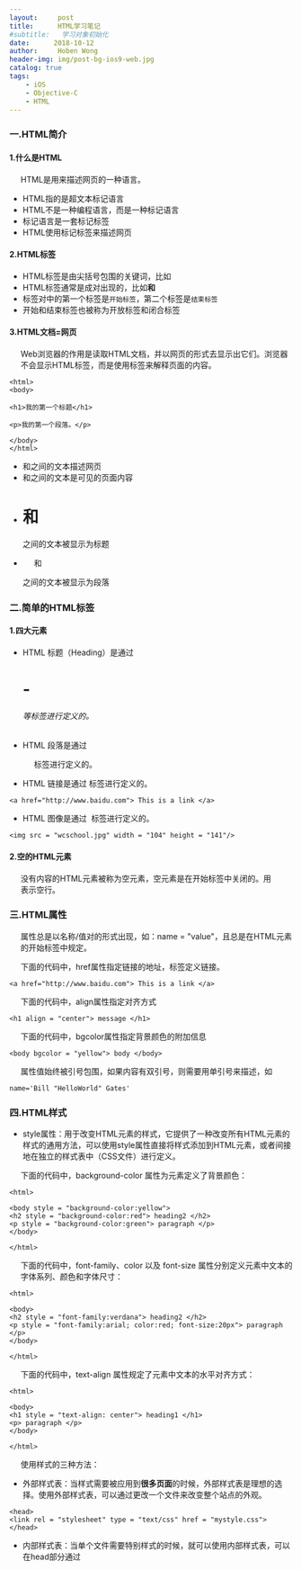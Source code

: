 ```yaml
---
layout:     post
title:      HTML学习笔记
#subtitle:   学习对象初始化
date:      2018-10-12
author:     Hoben Wong
header-img: img/post-bg-ios9-web.jpg
catalog: true
tags:
    - iOS
    - Objective-C
    - HTML
---
```

### 一.HTML简介
#### 1.什么是HTML
HTML是用来描述网页的一种语言。
- HTML指的是超文本标记语言
- HTML不是一种编程语言，而是一种标记语言
- 标记语言是一套标记标签
- HTML使用标记标签来描述网页

#### 2.HTML标签
- HTML标签是由尖括号包围的关键词，比如<html>
- HTML标签通常是成对出现的，比如<b>和</b>
- 标签对中的第一个标签是`开始标签`，第二个标签是`结束标签`
- 开始和结束标签也被称为开放标签和闭合标签

#### 3.HTML文档=网页
Web浏览器的作用是读取HTML文档，并以网页的形式去显示出它们。浏览器不会显示HTML标签，而是使用标签来解释页面的内容。
```
<html>
<body>

<h1>我的第一个标题</h1>

<p>我的第一个段落。</p>

</body>
</html>
```
- <html>和</html>之间的文本描述网页
- <body>和</body>之间的文本是可见的页面内容
- <h1>和</h1>之间的文本被显示为标题
- <p>和</p>之间的文本被显示为段落

### 二.简单的HTML标签
#### 1.四大元素
- HTML 标题（Heading）是通过 <h1> - <h6> 等标签进行定义的。
- HTML 段落是通过 <p> 标签进行定义的。
- HTML 链接是通过 <a> 标签进行定义的。
```
<a href="http://www.baidu.com"> This is a link </a>
```
- HTML 图像是通过 <img> 标签进行定义的。
```
<img src = "wcschool.jpg" width = "104" height = "141"/>
```

#### 2.空的HTML元素
没有内容的HTML元素被称为空元素，空元素是在开始标签中关闭的。用<br />表示空行。

### 三.HTML属性
属性总是以名称/值对的形式出现，如：name = "value"，且总是在HTML元素的开始标签中规定。

下面的代码中，href属性指定链接的地址，<a>标签定义链接。
```
<a href="http://www.baidu.com"> This is a link </a>
```

下面的代码中，align属性指定对齐方式
```
<h1 align = "center"> message </h1>
```

下面的代码中，bgcolor属性指定背景颜色的附加信息
```
<body bgcolor = "yellow"> body </body>
```

属性值始终被引号包围，如果内容有双引号，则需要用单引号来描述，如
```
name='Bill "HelloWorld" Gates'
```

### 四.HTML样式
- style属性：用于改变HTML元素的样式，它提供了一种改变所有HTML元素的样式的通用方法，可以使用style属性直接将样式添加到HTML元素，或者间接地在独立的样式表中（CSS文件）进行定义。

下面的代码中，background-color 属性为元素定义了背景颜色：
```
<html>

<body style = "background-color:yellow">
<h2 style = "background-color:red"> heading2 </h2>
<p style = "background-color:green"> paragraph </p>
</body>

</html>
```

下面的代码中，font-family、color 以及 font-size 属性分别定义元素中文本的字体系列、颜色和字体尺寸：
```
<html>

<body>
<h2 style = "font-family:verdana"> heading2 </h2>
<p style = "font-family:arial; color:red; font-size:20px"> paragraph </p>
</body>

</html>
```

下面的代码中，text-align 属性规定了元素中文本的水平对齐方式：
```
<html>

<body>
<h1 style = "text-align: center"> heading1 </h1>
<p> paragraph </p>
</body>

</html>
```

使用样式的三种方法：
- 外部样式表：当样式需要被应用到**很多页面**的时候，外部样式表是理想的选择。使用外部样式表，可以通过更改一个文件来改变整个站点的外观。
```
<head>
<link rel = "stylesheet" type = "text/css" href = "mystyle.css">
</head>
```

- 内部样式表：当单个文件需要特别样式的时候，就可以使用内部样式表，可以在head部分通过<style>标签定义内部样式表。
    
```
<head>

<style type = "text/css">
body {background-color: red}
p {margin-left: 20px}
</style>

</head>
```
- 内联样式：当特殊的样式需要应用到个别元素时，就可以使用内联样式。使用内联样式的方法是在相关的标签中使用样式属性。样式属性可以包含任何CSS属性。
```
<p style = "color:red; margin-left: 20px">
This is a paragraph
</p>
```

### 五.分组标签
- 块元素：在浏览器显示时，通常会以新行来开始（和结束），如<h1>, <p>, <ul>, <table>
- 内联元素：在显示时不会以新行开始，如<b>, <td>, <a>, <img>
- <div>元素：是块级元素，可用于组合其他HTML元素的容器，它没有特定的含义，浏览器会在其前后显示折行。
    
```
<body>

<h1>NEWS WEBSITE</h1>
<p>some text.</p>
...

<div class = "news">
<h2>Headline1</h2>
<p>some text...</p>
</div>

<div class = "news">
<h2>Headline2</h2>
<p>some text...</p>
</div>
...

</body>
```

在上面的HTML代码模拟了新闻网站的结构，每个div把每条新闻的标题和摘要组合在一起，div为文档添加了额外的结构。

由于这些div属于同一类元素，所以可以使用class="news"对这些div进行标识，这么做不仅为div添加了合适的语义，而且便于进一步使用样式对div进行格式化，一举两得。

- <span>元素：是内联元素，可以作为文本的容器，也没有特定的含义。用class或id属性来标识<span>元素，这样就可以对<span>标识的元素进行处理。
    
```
在HTML中：
<p class = "tip"> <span>提示：</span>... ... ...</p>

在CSS中：
p.tip span {
    font-weight: bold;
    color:#ff9955;
}
```

### 六.HTML类
对HTML进行分类，使我们能够为元素的类定义CSS样式，为相同的类设置相同的样式，或者为不同的类设置不同的样式。

<div>使用类：
    
```
<!DOCTYPE html>
<html>
<head>
<style>
.cities {
    background-color:black;
    color:white;
    margin:20px;
    padding:10px;
}
</style>
</head>

<body>

<div class = "cities">
<h2>London</h2>
<p>About London</p>
<p>Description</p>
</div>

<div class = "cities">
<h2>Paris</h2>
<p>About Paris</p>
<p>Description</p>
</div>

</body>
</html>
```

![](https://upload-images.jianshu.io/upload_images/8407639-76239496fa71b4b8.png?imageMogr2/auto-orient/strip%7CimageView2/2/w/1240)

<span>使用类：
    
```
<!DOCTYPE html>
<html>
<head>
<style>
span.red {
    color:red;
}
</style>
</head>

<body>
<h1>我的<span class = "red">重要</span>标题</h1>
</body>

</html>
```

![](https://upload-images.jianshu.io/upload_images/8407639-d5435fb3ad1f915b.png?imageMogr2/auto-orient/strip%7CimageView2/2/w/1240)

### 七.HTML布局
用CSS控制位置、颜色等布局，其他标签使用CSS填写内容：

```
<!DOCTYPE html>
<html>
<head>
<style>
#header {
    background-color:black;
    color:white;
    text-align:center;
    padding:5px;
}
#nav {
    line-height:30px;
    background-color:#eeeeee;
    height:300px;
    width:100px;
    float:left;
    padding:5px;
}
#section {
    width:350px;
    float:left;
    padding:10px;
}
#footer {
    background-color:black;
    color:white;
    clear:both;
    text-align:center;
    padding:5px;
}
</style>
</head>

<body>

<div id = "header">
<h2>
City Gallery
</h2>
</div>

<div id = "nav">
London<br>
Paris<br>
Tokyo<br>
</div>

<div id = "section">
<h1>London</h1>
<p> London is the capital city of England. It is the most populous city in the United Kingdom, with a metropolitan area of over 13 million inhabitants.</p>
<p> Standing on the River Thames, London has been a major settlement for two millennia, its history going back to its founding by the Romans, who named it Londinium.</p>
</div>

<div id = "footer">
<p> Copyright ? W3Schools.com</p>
</div>

</body>

</html>
```

![](https://upload-images.jianshu.io/upload_images/8407639-96210930823b8fcc.png?imageMogr2/auto-orient/strip%7CimageView2/2/w/1240)

### 八.表格
- 每个表格由<table>开始
- 每个表格行由<tr>开始
- 每个表格数据由<td>开始
- 表格的表头由<th>定义，显示为粗体居中的文本
- 空单元格 <td> \&nbsp; </td>
- 标题<caption>
- 跨行：<th rowspan="2"></th>
- 控制padding：<table cellpadding = "10">
- 控制spacing：<table cellspacing = "10">
- 对齐：<td align = "left>
    
```
<h4>两行三列：</h4>
<table border="1">
<tr>
<td>100</td>
<td>200</td>
<td>300</td>
</tr>

<tr>
<td>400</td>
<td>500</td>
<td>600</td>

</table>
```

![](https://upload-images.jianshu.io/upload_images/8407639-027fa9b5f9348d36.png?imageMogr2/auto-orient/strip%7CimageView2/2/w/1240)

### 九.列表
- 无序列表：

```
<!--- 可以通过改变<ul type = "disc/square/circle">来改变显示 --->
<ul>
<li>a</li>
<li>b</li>
</ul>
```

- 有序列表：

```
<!--- 可以通过改变<ol type = "A/a/I/i">来改变显示 --->
<ol>
<li>a</li>
<li>b</li>
</ol>
```

### 十.响应式设计
- 以可变尺寸传递网页
- 对于平板和移动设备是必需的
- 可以使用现成的CSS框架（如Bootstrap）

### 十一.HTML脚本
<script>定义客户端脚本，如JavaScript，既可以包含脚本语句，也可以通过src属性指向外部脚本文件。

<noscript>用于显示禁用脚本的提示
    
```
<script type="text/javascript">
document.write("Hello World!")
</script>
<noscript>Your browser does not support JavaScript!</noscript>
```

### 十二.头部元素
- <head>：是所有头部元素的容器，可以包含脚本，指示浏览器在何处可以找到样式表，提供元信息等：<title>、<base>、<link>、<meta>、<script>、<style>

- <title>：定义文档的标题，如浏览器工具栏中的标题、页面被添加到收藏夹时显示的标题、在搜索引擎结果中的页面标题。

- <base>：为页面上的所有链接规定默认地址或者默认目标

- <link>：定义文档与外部资源之间的关系，最常用于连接样式表：

```
<head>
<link rel = "stylesheet" type = "text/css" href = "mystyle.css" />
</head>
```

- <style>：为HTML文档定义样式信息，可以在style元素内规定HTML元素在浏览器中呈现的样式。

- <meta>：是关于数据的信息，提供关于HTML文档的元数据（不会显示在页面上，但对于机器是可读的），典型情况下，用于规定页面的描述、关键词、文档的作者、最后修改时间以及其他元数据。

- <script>：用于定义客户端脚本，如JavaScript

### 十三.HTML统一资源定位器
URL：用于定位万维网上面的文档
>scheme://host.domain:port/path/filename
- scheme：定义因特网服务的类型，最常见的类型是http
- host：定义域主机（http的默认主机是www）
- domain：定义因特网域名，如baidu.com
- :port ：定义主机上的端口号，http默认端口是80
- path：定义服务器的路径（如果省略，则文档必须位于网站的根目录中）
- filename：定义文档/资源的名称
![](https://upload-images.jianshu.io/upload_images/8407639-d127c77e65fddeab.png?imageMogr2/auto-orient/strip%7CimageView2/2/w/1240)

### 十四.表单
- <form>元素：HTML表单用于收集用户输入。包含不同类型的input元素、复选框、单选按钮、提交按钮等待。

- <input>：最重要的表单元素，有很多形态，根据不同的type属性。如text(定义常规文本输入，默认宽度20字符)，radio（定义单选按钮），submit（定义提交按钮）

```
<html>
<body>

<form>
First name: <br/>
<input type = "text" name = "firstname"/>
</br>
Last name: <br/>
<input type = "text" name = "lastname"/>
</form>

</body>
</html>
```

```
<html>
<body>

<form>
<input type = "radio" name = "sex" value = "male" checked> Male
<br/>
<input type = "radio" name = "sex" value = "female"> Female
</form>

</body>
</html>
```

```
<html>
<body>

<form action = "/demo/demo_form.asp">
First name: </br>
<input type = "text" name = "firstname" value = "Mickey"/>
<br/>
Last name: </br>
<input type = "text" name = "lastname" value  = "Mouse"/>
<br/><br/>
<input type = "submit" value = "Submit"/>
</form>

<!--- 如果您点击提交，表单数据会被发送到名为 demo_form.asp 的页面。--->

</body>
</html>
```

- `Action属性`定义在提交表单时执行的动作，通常，表单会被提交到web服务器上的网页。

```
<form action = "action_page.php">
```

- `method属性`规定在提交表单时所用的HTTP方法（GET或者POST）

```
<form action = "action_page.php" method = "GET">

```

- `name属性`：每个输入字段必须设置一个name属性。

- 组合表单：<fieldset>元素组合表单中的相关数据，<legend>元素为<fieldset>元素定义标题。
    
```
<!DOCTYPE html>
<html>
<body>

<form action="/demo/demo_form.asp">
<fieldset>
<legend>Personal information:</legend>
First name:<br>
<input type="text" name="firstname" value="Mickey">
<br>
Last name:<br>
<input type="text" name="lastname" value="Mouse">
<br><br>
<input type="submit" value="Submit">
</fieldset>
</form>

</body>
</html>
```

加了<fieldset>之后，整个表单组合成了一个整体。

![](https://upload-images.jianshu.io/upload_images/8407639-173035ad0ca112d7.png?imageMogr2/auto-orient/strip%7CimageView2/2/w/1240)

- <select>：下拉列表
    
```
<!DOCTYPE html>
<html>
<body>

<form action = "/demo/demo_form.asp">
<select name = "cars">
<option value = "volvo"> Volvo </option>
<option value = "saab"> Saab </option>
<option value = "audi"> Audi </option>
</select>
<br/><br/>
<input type = "submit">
</form>

</body>
</html>
```

- <button>：可点击的按钮
    
```
<button type = "button" onclick = "alert('Hello World!')"> Click Me! </button>
```
